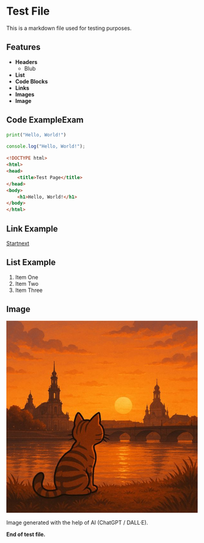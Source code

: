 # Test File

This is a markdown file used for testing purposes.

## Features
- **Headers**
  - Blub 
- **List**
- **Code Blocks**
- **Links**
- **Images**
- **Image**

## Code ExampleExam
```python
print("Hello, World!")
```

```javascript
console.log("Hello, World!");
```

```html
<!DOCTYPE html>
<html>
<head>
    <title>Test Page</title>
</head>
<body>
    <h1>Hello, World!</h1>
</body>
</html>
```

## Link Example
[Startnext](https://www.startnext.com)

## List Example
1. Item One
2. Item Two
3. Item Three

## Image

![testimage.png](img/testimage.jpg)

Image generated with the help of AI (ChatGPT / DALL·E).

**End of test file.**
